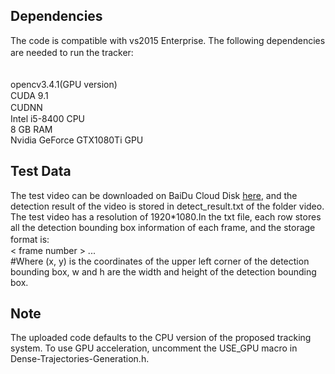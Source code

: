 ## Dependencies
The code is compatible with vs2015 Enterprise. The following dependencies are needed to run the tracker:　

</br> opencv3.4.1(GPU version)　
</br> CUDA 9.1 
</br> CUDNN　　
</br> Intel i5-8400 CPU
</br> 8 GB RAM
</br> Nvidia GeForce GTX1080Ti GPU

## Test Data
The test video can be downloaded on BaiDu Cloud Disk [here](https://pan.baidu.com/s/1wZUUkpHGpBks6QYFKUVSFg?fid=1052882489402014), and the detection result of the video is stored in detect_result.txt of the folder video. The test video has a resolution of 1920*1080.In the txt file, each row stores all the detection bounding box information of each frame, and the storage format is: 　　　
</br> < frame number >  <x>  <y>  <w>  <h>  <x>  <y>  <w>  <h> ...
</br> #Where (x, y) is the coordinates of the upper left corner of the detection bounding box, w and h are the width and height of the detection bounding box.
## Note
The uploaded code defaults to the CPU version of the proposed tracking system. To use GPU acceleration, uncomment the USE_GPU macro in Dense-Trajectories-Generation.h.
